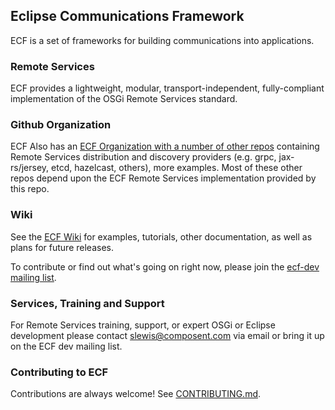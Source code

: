 ## Eclipse Communications Framework

ECF is a set of frameworks for building communications into applications. 

### Remote Services
ECF provides a lightweight, modular, transport-independent, fully-compliant implementation of the OSGi Remote Services standard.

### Github Organization
ECF Also has an [ECF Organization with a number of other repos](https://github.com/ECF) containing Remote Services distribution and discovery providers (e.g. grpc, jax-rs/jersey, etcd, hazelcast, others), more examples.   Most of these other repos depend upon the ECF Remote Services implementation provided by this repo.  

### Wiki
See the [ECF Wiki](https://wiki.eclipse.org/Eclipse_Communication_Framework_Project) for examples, tutorials, other documentation, as well as plans for future releases.

To contribute or find out what's going on right now, please join the [ecf-dev mailing list](https://accounts.eclipse.org/mailing-list/ecf-dev).

### Services, Training and Support
For Remote Services training, support, or expert OSGi or Eclipse development please contact slewis@composent.com via email or bring it up on the ECF dev mailing list. 

### Contributing to ECF

Contributions are always welcome!
See [CONTRIBUTING.md](CONTRIBUTING.md).
